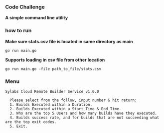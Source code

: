 ### Code Challenge


**A simple command line utility** 

### how to run 

**Make sure stats.csv file is located in same directory as main**

``go run main.go``

**Supports loading in csv file from other location**

``go run main.go -file path_to_file/stats.csv``


### Menu
```
Sylabs Cloud Remote Builder Service v1.0.0
  
  Please select from the follow, input number & hit return:
  1. Builds Executed within a Duration.
  2. Builds Executed within a Start_Time & End_Time.
  3. Who are the top 5 Users and how many builds have they executed.
  4. Builds success rate, and for builds that are not succeeding what are the top exit codes.
  5. Exit.
```


